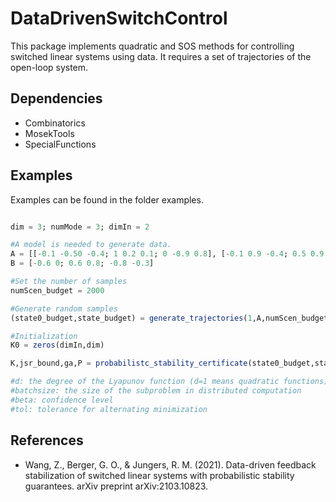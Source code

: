 # DataDrivenSwitchControl


This package implements quadratic and SOS methods for controlling switched linear systems using data. It requires a set of trajectories of the open-loop system.

## Dependencies 
* Combinatorics
* MosekTools
* SpecialFunctions

## Examples
Examples can be found in the folder examples.

```julia

dim = 3; numMode = 3; dimIn = 2

#A model is needed to generate data.
A = [[-0.1 -0.50 -0.4; 1 0.2 0.1; 0 -0.9 0.8], [-0.1 0.9 -0.4; 0.5 0.9 -0.8; -0.8 0.5 0.5], [0.5 0.1 0.4; 0.8 0.8 0.2; -0.2 -0.9 -0.5]]
B = [-0.6 0; 0.6 0.8; -0.8 -0.3]

#Set the number of samples
numScen_budget = 2000 

#Generate random samples
(state0_budget,state_budget) = generate_trajectories(1,A,numScen_budget)

#Initialization
K0 = zeros(dimIn,dim)

K,jsr_bound,ga,P = probabilistc_stability_certificate(state0_budget,state_budget;B=B,numMode=numMode,d=1,batchsize=numScen_budget,K0=K0,beta=0.01,tol=1e-3)

#d: the degree of the Lyapunov function (d=1 means quadratic functions)
#batchsize: the size of the subproblem in distributed computation 
#beta: confidence level
#tol: tolerance for alternating minimization
```

## References
* Wang, Z., Berger, G. O., & Jungers, R. M. (2021). Data-driven feedback stabilization of switched linear systems with probabilistic stability guarantees. arXiv preprint arXiv:2103.10823.

